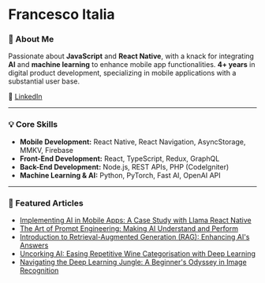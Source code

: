 # Francesco Italia

### 🚀 About Me
Passionate about **JavaScript** and **React Native**, with a knack for integrating **AI** and **machine learning** to enhance mobile app functionalities. **4+ years** in digital product development, specializing in mobile applications with a substantial user base. 

💼 [LinkedIn](https://www.linkedin.com/in/francesco-italia-36982b73/)

---

### 💡 Core Skills

- **Mobile Development:** React Native, React Navigation, AsyncStorage, MMKV, Firebase
- **Front-End Development:** React, TypeScript, Redux, GraphQL
- **Back-End Development:** Node.js, REST APIs, PHP (CodeIgniter)
- **Machine Learning & AI:** Python, PyTorch, Fast AI, OpenAI API

---

### 📝 Featured Articles

- [Implementing AI in Mobile Apps: A Case Study with Llama React Native](https://www.linkedin.com/pulse/implementing-ai-mobile-apps-case-study-llama-react-native-italia-llnof/)
- [The Art of Prompt Engineering: Making AI Understand and Perform](https://www.linkedin.com/pulse/art-prompt-engineering-making-ai-understand-perform-francesco-italia-mjtqf/)
- [Introduction to Retrieval-Augmented Generation (RAG): Enhancing AI's Answers](https://www.linkedin.com/pulse/introduction-retrieval-augmented-generation-rag-enhancing-italia-gdfwf/)
- [Uncorking AI: Easing Repetitive Wine Categorisation with Deep Learning](https://www.linkedin.com/pulse/uncorking-ai-easing-repetitive-wine-categorisation-deep-italia-1y0me/)
- [Navigating the Deep Learning Jungle: A Beginner's Odyssey in Image Recognition](https://www.linkedin.com/pulse/navigating-deep-learning-jungle-beginners-odyssey-image-italia/)



